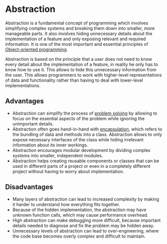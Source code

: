 
# Abstraction

Abstraction is a fundamental concept of programming which involves simplifying complex systems and breaking them down into smaller, more manageable parts. It also involves hiding unnecessary details about the implementation of a feature and only exposing relevant and required information. It is one of the most important and essential principles of [Object-oriented programming](Object-oriented%20programming.md).

Abstraction is based on the principle that a user does not need to know every detail about the implementation of a feature, in reality he only has to know how to use it. This allows to hide this unnecessary information from the user. This allows programmers to work with higher-level representations of data and functionality rather than having to deal with lower-level implementations.

## Advantages

- Abstraction can simplify the process of [problem solving](Problem%20solving.md) by allowing to focus on the essential aspects of the problem while ignoring the unimportant details.
- Abstraction often goes hand-in-hand with [encapsulation](Encapsulation.md), which refers to the bundling of data and methods into a class. Abstraction allows to only expose necessary interfaces of the class while hiding irrelevant information about its inner workings.
- Abstraction encourages modular development by dividing complex systems into smaller, independent modules.
- Abstraction helps creating reusable components or classes that can be used in different parts of a project or even in a completely different project without having to worry about implementation.

## Disadvantages

- Many layers of abstraction can lead to increased complexity by making it harder to understand how everything fits together.
- Because of the hidden implementation, the abstraction may have unknown function calls, which may cause performance overhead.
- High abstraction can make debugging more difficult, because important details needed to diagnose and fix the problem may be hidden away.
- Unnecessary levels of abstraction can lead to over-engineering, where the code base becomes overly complex and difficult to maintain.

